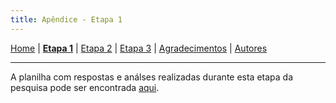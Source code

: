 ```yaml
---
title: Apêndice - Etapa 1
---
```


[Home](/master-degree-dissertation) | [<b>Etapa 1</b>](etapa-1) | [Etapa 2](etapa-2) | [Etapa 3](etapa-3) | [Agradecimentos](agradecimentos) | [Autores](autores)
<hr/>

A planilha com respostas e análses realizadas durante esta etapa da pesquisa pode ser encontrada <a href="https://docs.google.com/spreadsheets/d/1EwDuaQ-9r7FR_9hAxTS4oOPX9_5WT2RccnKHhfoDM8Y/edit?usp=sharing" target="_blank">aqui</a>.